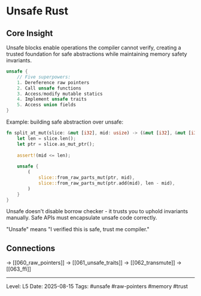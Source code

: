# Unsafe Rust

## Core Insight
Unsafe blocks enable operations the compiler cannot verify, creating a trusted foundation for safe abstractions while maintaining memory safety invariants.

```rust
unsafe {
    // Five superpowers:
    1. Dereference raw pointers
    2. Call unsafe functions
    3. Access/modify mutable statics
    4. Implement unsafe traits
    5. Access union fields
}
```

Example: building safe abstraction over unsafe:
```rust
fn split_at_mut(slice: &mut [i32], mid: usize) -> (&mut [i32], &mut [i32]) {
    let len = slice.len();
    let ptr = slice.as_mut_ptr();
    
    assert!(mid <= len);
    
    unsafe {
        (
            slice::from_raw_parts_mut(ptr, mid),
            slice::from_raw_parts_mut(ptr.add(mid), len - mid),
        )
    }
}
```

Unsafe doesn't disable borrow checker - it trusts you to uphold invariants manually. Safe APIs must encapsulate unsafe code correctly.

"Unsafe" means "I verified this is safe, trust me compiler."

## Connections
→ [[060_raw_pointers]]
→ [[061_unsafe_traits]]
→ [[062_transmute]]
→ [[063_ffi]]

---
Level: L5
Date: 2025-08-15
Tags: #unsafe #raw-pointers #memory #trust